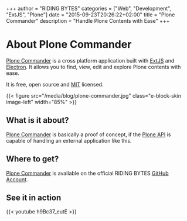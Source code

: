 +++
author = "RIDING BYTES"
categories = ["Web", "Development", "ExtJS", "Plone"]
date = "2015-09-23T20:26:22+02:00"
title = "Plone Commander"
description = "Handle Plone Contents with Ease"
+++

# About Plone Commander

[Plone Commander](https://github.com/ridingbytes/plone.commander/releases) is a
cross platform application built with [ExtJS](https://www.sencha.com/products/extjs)
and [Electron](https://github.com/atom/electron). It allows you to find, view,
edit and explore Plone contents with ease.

It is free, open source and [MIT](https://opensource.org/licenses/MIT) licensed.

{{< figure src="/media/blog/plone-commander.jpg" class="e-block-skin image-left" width="85%" >}}

<!--more-->

## What is it about?

[Plone Commander](https://github.com/ridingbytes/plone.commander) is basically a proof of
concept, if the [Plone API](https://pypi.python.org/pypi/plone.jsonapi.routes) is capable
of handling an external application like this.


## Where to get?

[Plone Commander](https://github.com/ridingbytes/plone.commander/releases) is
available on the official RIDING BYTES [GitHub Account](https://github.com/ridingbytes).


## See it in action

{{< youtube h9Bc37_eutE >}}
